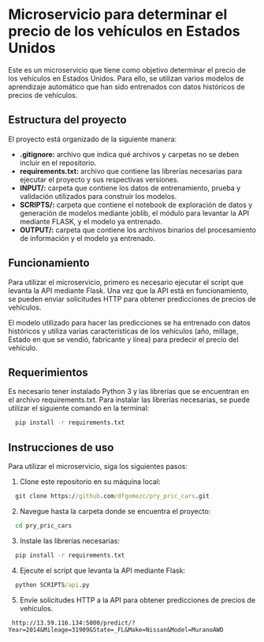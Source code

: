 # **Microservicio para determinar el precio de los vehículos en Estados Unidos**
Este es un microservicio que tiene como objetivo determinar el precio de los vehículos en Estados Unidos. Para ello, se utilizan varios modelos de aprendizaje automático que han sido entrenados con datos históricos de precios de vehículos.

## **Estructura del proyecto**
El proyecto está organizado de la siguiente manera:

- **.gitignore:** archivo que indica qué archivos y carpetas no se deben incluir en el repositorio.
- **requirements.txt:** archivo que contiene las librerías necesarias para ejecutar el proyecto y sus respectivas versiones.
- **INPUT/:** carpeta que contiene los datos de entrenamiento, prueba y validación utilizados para construir los modelos.
- **SCRIPTS/:** carpeta que contiene el notebook de exploración de datos y generación de modelos mediante joblib, el módulo para levantar la API mediante FLASK, y el modelo ya entrenado.
- **OUTPUT/:** carpeta que contiene los archivos binarios del procesamiento de información y el modelo ya entrenado.

## **Funcionamiento**
Para utilizar el microservicio, primero es necesario ejecutar el script que levanta la API mediante Flask. Una vez que la API está en funcionamiento, se pueden enviar solicitudes HTTP para obtener predicciones de precios de vehículos.

El modelo utilizado para hacer las predicciones se ha entrenado con datos históricos y utiliza varias características de los vehículos (año, millage, Estado en que se vendió, fabricante y línea) para predecir el precio del vehículo.

## **Requerimientos**
Es necesario tener instalado Python 3 y las librerías que se encuentran en el archivo requirements.txt.
Para instalar las librerías necesarias, se puede utilizar el siguiente comando en la terminal:

```cmd
  pip install -r requirements.txt
```

## **Instrucciones de uso**
Para utilizar el microservicio, siga los siguientes pasos:

1. Clone este repositorio en su máquina local:
```cmd
  git clone https://github.com/dfgomezc/pry_pric_cars.git
```

2. Navegue hasta la carpeta donde se encuentra el proyecto:
```cmd
  cd pry_pric_cars
```

3. Instale las librerías necesarias:
```cmd
  pip install -r requirements.txt
```

4. Ejecute el script que levanta la API mediante Flask:

```cmd
  python SCRIPTS/api.py
```

5. Envíe solicitudes HTTP a la API para obtener predicciones de precios de vehículos.
  
 ```http
  http://13.59.116.134:5000/predict/?Year=2014&Mileage=31909&State=_FL&Make=Nissan&Model=MuranoAWD
```

